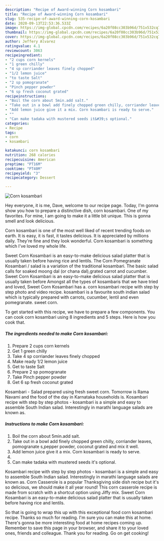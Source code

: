 ```yaml
---
description: "Recipe of Award-winning Corn kosambari"
title: "Recipe of Award-winning Corn kosambari"
slug: 535-recipe-of-award-winning-corn-kosambari
date: 2020-09-13T22:53:36.533Z
image: https://img-global.cpcdn.com/recipes/6a20f08cc303b96d/751x532cq70/corn-kosambari-recipe-main-photo.jpg
thumbnail: https://img-global.cpcdn.com/recipes/6a20f08cc303b96d/751x532cq70/corn-kosambari-recipe-main-photo.jpg
cover: https://img-global.cpcdn.com/recipes/6a20f08cc303b96d/751x532cq70/corn-kosambari-recipe-main-photo.jpg
author: Jeffery Alvarez
ratingvalue: 4.1
reviewcount: 3063
recipeingredient:
- "2 cups corn kernels"
- "1 green chilly"
- "4 sp corriander leaves finely chopped"
- "1/2 lemon juice"
- "to taste Salt"
- "2 sp pomogranate"
- "Pinch pepper powder"
- "6 sp fresh coconut grated"
recipeinstructions:
- "Boil the corn about 5min.add salt."
- "Take out in a bowl add finely chopped green chilly, corriander leaves, pomogranate s,pepper powder, coconut grated and mix it well."
- "Add lemon juice give it a mix. Corn kosambari is ready to serve."
- ""
- "Can make tadaka with mustered seeds it&#39;s optional."
categories:
- Recipe
tags:
- corn
- kosambari

katakunci: corn kosambari 
nutrition: 268 calories
recipecuisine: American
preptime: "PT16M"
cooktime: "PT40M"
recipeyield: "3"
recipecategory: Dessert

---
```



![Corn kosambari](https://img-global.cpcdn.com/recipes/6a20f08cc303b96d/751x532cq70/corn-kosambari-recipe-main-photo.jpg)

Hey everyone, it is me, Dave, welcome to our recipe page. Today, I'm gonna show you how to prepare a distinctive dish, corn kosambari. One of my favorites. For mine, I am going to make it a little bit unique. This is gonna smell and look delicious.

Corn kosambari is one of the most well liked of recent trending foods on earth. It is easy, it is fast, it tastes delicious. It is appreciated by millions daily. They're fine and they look wonderful. Corn kosambari is something which I've loved my whole life.

Sweet Corn Kosambari is an easy-to-make delicious salad platter that is usually taken before having rice and lentils. The Corn Pomegranate Kosambari / salad is a variation of the traditional kosambari. The basic salad calls for soaked moong dal (or chana dal),grated carrot and cucumber. Sweet Corn Kosambari is an easy-to-make delicious salad platter that is usually taken before Amongst all the types of kosambaris that we have tried and loved, Sweet Corn Kosambari has a. corn kosambari recipe with step by step photo and video recipe. kosambari is a favourite south indian salad which is typically prepared with carrots, cucumber, lentil and even pomegranate. sweet corn.


To get started with this recipe, we have to prepare a few components. You can cook corn kosambari using 8 ingredients and 5 steps. Here is how you cook that.

<!--inarticleads1-->

##### The ingredients needed to make Corn kosambari:

1. Prepare 2 cups corn kernels
1. Get 1 green chilly
1. Take 4 sp corriander leaves finely chopped
1. Make ready 1/2 lemon juice
1. Get to taste Salt
1. Prepare 2 sp pomogranate
1. Take Pinch pepper powder
1. Get 6 sp fresh coconut grated


Kosambari - Salad prepared using fresh sweet corn. Tomorrow is Rama Navami and the food of the day in Karnataka households is. Kosambari recipe with step by step photos - kosambari is a simple and easy to assemble South Indian salad. Interestingly in marathi language salads are known as. 

<!--inarticleads2-->

##### Instructions to make Corn kosambari:

1. Boil the corn about 5min.add salt.
1. Take out in a bowl add finely chopped green chilly, corriander leaves, pomogranate s,pepper powder, coconut grated and mix it well.
1. Add lemon juice give it a mix. Corn kosambari is ready to serve.
1. 
1. Can make tadaka with mustered seeds it&#39;s optional.


Kosambari recipe with step by step photos - kosambari is a simple and easy to assemble South Indian salad. Interestingly in marathi language salads are known as. Corn Casserole is a popular Thanksgiving side dish recipe but it&#39;s so delicious, we should make it all year round! This corn casserole recipe is made from scratch with a shortcut option using Jiffy mix. Sweet Corn Kosambari is an easy-to-make delicious salad platter that is usually taken before having rice and lentils. 

So that is going to wrap this up with this exceptional food corn kosambari recipe. Thanks so much for reading. I'm sure you can make this at home. There's gonna be more interesting food at home recipes coming up. Remember to save this page in your browser, and share it to your loved ones, friends and colleague. Thank you for reading. Go on get cooking!
